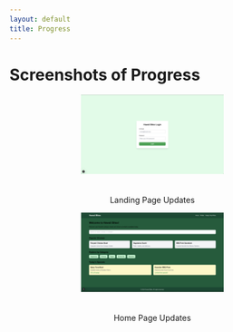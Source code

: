 ```yaml
---
layout: default
title: Progress
---
```


# Screenshots of Progress

<div style="text-align: center;">
  <img src="./public/LandingPage.jpeg" alt="Landing Page" style="width: 50%; margin-bottom: 20px;">
  <p>Landing Page Updates</p>

  <img src="./public/HomePage.jpeg" alt="Home Page" style="width: 50%; margin-bottom: 20px;">
  <p>Home Page Updates</p>
</div>
